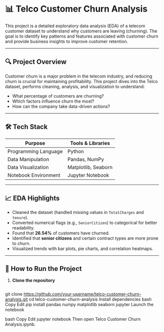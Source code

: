 # 📊 Telco Customer Churn Analysis

This project is a detailed exploratory data analysis (EDA) of a telecom customer dataset to understand why customers are leaving (churning). The goal is to identify key patterns and features associated with customer churn and provide business insights to improve customer retention.

---

## 🔍 Project Overview

Customer churn is a major problem in the telecom industry, and reducing churn is crucial for maintaining profitability. This project dives into the Telco dataset, performs cleaning, analysis, and visualization to understand:
- What percentage of customers are churning?
- Which factors influence churn the most?
- How can the company take data-driven actions?

---

## 🛠️ Tech Stack

| Purpose               | Tools & Libraries                            |
|-----------------------|----------------------------------------------|
| Programming Language  | Python                                       |
| Data Manipulation     | Pandas, NumPy                                |
| Data Visualization    | Matplotlib, Seaborn                          |
| Notebook Environment  | Jupyter Notebook                             |

---

## 📈 EDA Highlights

- Cleaned the dataset (handled missing values in `TotalCharges` and `tenure`).
- Converted numerical flags (e.g., `SeniorCitizen`) to categorical for better readability.
- Found that **26.54%** of customers have churned.
- Identified that **senior citizens** and certain contract types are more prone to churn.
- Visualized trends with bar plots, pie charts, and correlation heatmaps.

---

## 🚀 How to Run the Project

1. **Clone the repository**
   ```bash
git clone https://github.com/your-username/telco-customer-churn-analysis.git
cd telco-customer-churn-analysis
Install dependencies
bash
Copy
Edit
pip install pandas numpy matplotlib seaborn jupyter
Launch the notebook

bash
Copy
Edit
jupyter notebook
Then open Telco Customer Churn Analysis.ipynb.
